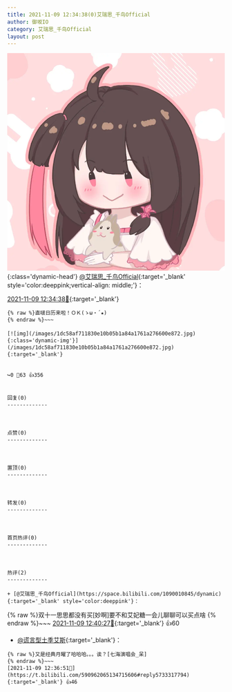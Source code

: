 ```yaml
---
title: 2021-11-09 12:34:38(0)艾瑞思_千鸟Official
author: 御坂IO
category: 艾瑞思_千鸟Official
layout: post
---
```


![img](/images/7e08840c56f251de28bdf766b647bd5fe9a5d50a.jpg){:class='dynamic-head'}
[@艾瑞思_千鸟Official](https://space.bilibili.com/1090010845/dynamic){:target='_blank' style='color:deeppink;vertical-align: middle;'}：

[2021-11-09 12:34:38🔗](https://t.bilibili.com/590962065134715606){:target='_blank'}

~~~
{% raw %}直啵日历来啦！ＯＫ(ゝω・´★)
{% endraw %}~~~

[![img](/images/1dc58af711830e10b05b1a84a1761a276600e872.jpg){:class='dynamic-img'}](/images/1dc58af711830e10b05b1a84a1761a276600e872.jpg){:target='_blank'}


↪️0 💬63 👍356


回复(0)
-------------



点赞(0)
-------------



置顶(0)
-------------



转发(0)
-------------



首页热评(0)
-------------



热评(2)
-------------

+ [@艾瑞思_千鸟Official](https://space.bilibili.com/1090010845/dynamic){:target='_blank' style='color:deeppink'}：
~~~
{% raw %}双十一思思都没有买[妙啊]要不和艾妃糖一会儿聊聊可以买点啥
{% endraw %}~~~
[2021-11-09 12:40:27🔗](https://t.bilibili.com/590962065134715606#reply5733343097){:target='_blank'} 👍60
+ [@谎言型土季艾斯](https://space.bilibili.com/8237438/dynamic){:target='_blank'}：
~~~
{% raw %}又是经典月曜了哈哈哈。。。诶？[七海演唱会_呆]
{% endraw %}~~~
[2021-11-09 12:36:51🔗](https://t.bilibili.com/590962065134715606#reply5733317794){:target='_blank'} 👍46


